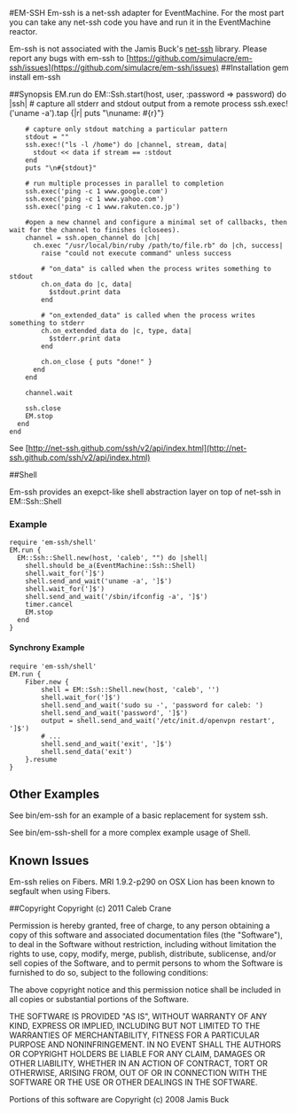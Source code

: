#EM-SSH
Em-ssh is a net-ssh adapter for EventMachine. For the most part you can take any net-ssh code you have and run it in the EventMachine reactor.

Em-ssh is not associated with the Jamis Buck's [net-ssh](http://net-ssh.github.com/) library. Please report any bugs with em-ssh to [https://github.com/simulacre/em-ssh/issues](https://github.com/simulacre/em-ssh/issues)
##Installation
	gem install em-ssh

##Synopsis
	EM.run do
	  EM::Ssh.start(host, user, :password => password) do |ssh|
	    # capture all stderr and stdout output from a remote process
	    ssh.exec!('uname -a').tap {|r| puts "\nuname: #{r}"}
    
	    # capture only stdout matching a particular pattern
	    stdout = ""
	    ssh.exec!("ls -l /home") do |channel, stream, data|
	      stdout << data if stream == :stdout
	    end
	    puts "\n#{stdout}"
    
	    # run multiple processes in parallel to completion
	    ssh.exec('ping -c 1 www.google.com')
	    ssh.exec('ping -c 1 www.yahoo.com')
	    ssh.exec('ping -c 1 www.rakuten.co.jp')
    
	    #open a new channel and configure a minimal set of callbacks, then wait for the channel to finishes (closees).
	    channel = ssh.open_channel do |ch|
	      ch.exec "/usr/local/bin/ruby /path/to/file.rb" do |ch, success|
	        raise "could not execute command" unless success
    
	        # "on_data" is called when the process writes something to stdout
	        ch.on_data do |c, data|
	          $stdout.print data
	        end
        
	        # "on_extended_data" is called when the process writes something to stderr
	        ch.on_extended_data do |c, type, data|
	          $stderr.print data
	        end
        
	        ch.on_close { puts "done!" }
	      end
	    end
    
	    channel.wait

	    ssh.close
	    EM.stop
	  end
	end

See [http://net-ssh.github.com/ssh/v2/api/index.html](http://net-ssh.github.com/ssh/v2/api/index.html)

##Shell
 
Em-ssh provides an exepct-like shell abstraction layer on top of net-ssh in EM::Ssh::Shell

### Example
	require 'em-ssh/shell'
	EM.run {
	  EM::Ssh::Shell.new(host, 'caleb', "") do |shell|
	    shell.should be_a(EventMachine::Ssh::Shell)
	    shell.wait_for(']$')
	    shell.send_and_wait('uname -a', ']$')
	    shell.wait_for(']$')
	    shell.send_and_wait('/sbin/ifconfig -a', ']$')
	    timer.cancel
	    EM.stop
	  end
	}

#### Synchrony Example
	require 'em-ssh/shell'
	EM.run {
		Fiber.new {
			shell = EM::Ssh::Shell.new(host, 'caleb', '')
			shell.wait_for(']$')
			shell.send_and_wait('sudo su -', 'password for caleb: ')
			shell.send_and_wait('password', ']$')
			output = shell.send_and_wait('/etc/init.d/openvpn restart', ']$')
			# ...
			shell.send_and_wait('exit', ']$')
			shell.send_data('exit')
		}.resume
	}



## Other Examples
See bin/em-ssh for an example of a basic replacement for system ssh.

See bin/em-ssh-shell for a more complex example usage of Shell.

## Known Issues

Em-ssh relies on Fibers. MRI 1.9.2-p290 on OSX Lion has been known to segfault when using Fibers.


##Copyright
Copyright (c) 2011 Caleb Crane

Permission is hereby granted, free of charge, to any person obtaining
a copy of this software and associated documentation files (the
"Software"), to deal in the Software without restriction, including
without limitation the rights to use, copy, modify, merge, publish,
distribute, sublicense, and/or sell copies of the Software, and to
permit persons to whom the Software is furnished to do so, subject to
the following conditions:

The above copyright notice and this permission notice shall be
included in all copies or substantial portions of the Software.

THE SOFTWARE IS PROVIDED "AS IS", WITHOUT WARRANTY OF ANY KIND,
EXPRESS OR IMPLIED, INCLUDING BUT NOT LIMITED TO THE WARRANTIES OF
MERCHANTABILITY, FITNESS FOR A PARTICULAR PURPOSE AND
NONINFRINGEMENT. IN NO EVENT SHALL THE AUTHORS OR COPYRIGHT HOLDERS BE
LIABLE FOR ANY CLAIM, DAMAGES OR OTHER LIABILITY, WHETHER IN AN ACTION
OF CONTRACT, TORT OR OTHERWISE, ARISING FROM, OUT OF OR IN CONNECTION
WITH THE SOFTWARE OR THE USE OR OTHER DEALINGS IN THE SOFTWARE.


Portions of this software are Copyright (c) 2008 Jamis Buck
